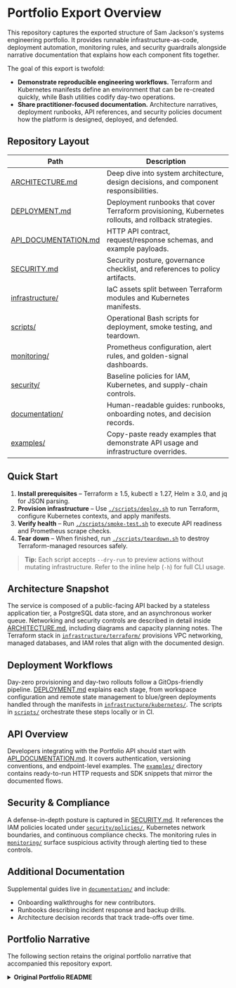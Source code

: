 # Portfolio Export Overview

This repository captures the exported structure of Sam Jackson's systems engineering portfolio. It provides runnable infrastructure-as-code, deployment automation, monitoring rules, and security guardrails alongside narrative documentation that explains how each component fits together.

The goal of this export is twofold:

- **Demonstrate reproducible engineering workflows.** Terraform and Kubernetes manifests define an environment that can be re-created quickly, while Bash utilities codify day-two operations.
- **Share practitioner-focused documentation.** Architecture narratives, deployment runbooks, API references, and security policies document how the platform is designed, deployed, and defended.

## Repository Layout

| Path | Description |
| --- | --- |
| [ARCHITECTURE.md](./ARCHITECTURE.md) | Deep dive into system architecture, design decisions, and component responsibilities. |
| [DEPLOYMENT.md](./DEPLOYMENT.md) | Deployment runbooks that cover Terraform provisioning, Kubernetes rollouts, and rollback strategies. |
| [API_DOCUMENTATION.md](./API_DOCUMENTATION.md) | HTTP API contract, request/response schemas, and example payloads. |
| [SECURITY.md](./SECURITY.md) | Security posture, governance checklist, and references to policy artifacts. |
| [infrastructure/](./infrastructure/) | IaC assets split between Terraform modules and Kubernetes manifests. |
| [scripts/](./scripts/) | Operational Bash scripts for deployment, smoke testing, and teardown. |
| [monitoring/](./monitoring/) | Prometheus configuration, alert rules, and golden-signal dashboards. |
| [security/](./security/) | Baseline policies for IAM, Kubernetes, and supply-chain controls. |
| [documentation/](./documentation/) | Human-readable guides: runbooks, onboarding notes, and decision records. |
| [examples/](./examples/) | Copy-paste ready examples that demonstrate API usage and infrastructure overrides. |

## Quick Start

1. **Install prerequisites** – Terraform ≥ 1.5, kubectl ≥ 1.27, Helm ≥ 3.0, and jq for JSON parsing.
2. **Provision infrastructure** – Use [`./scripts/deploy.sh`](./scripts/deploy.sh) to run Terraform, configure Kubernetes contexts, and apply manifests.
3. **Verify health** – Run [`./scripts/smoke-test.sh`](./scripts/smoke-test.sh) to execute API readiness and Prometheus scrape checks.
4. **Tear down** – When finished, run [`./scripts/teardown.sh`](./scripts/teardown.sh) to destroy Terraform-managed resources safely.

> **Tip:** Each script accepts `--dry-run` to preview actions without mutating infrastructure. Refer to the inline help (`-h`) for full CLI usage.

## Architecture Snapshot

The service is composed of a public-facing API backed by a stateless application tier, a PostgreSQL data store, and an asynchronous worker queue. Networking and security controls are described in detail inside [ARCHITECTURE.md](./ARCHITECTURE.md), including diagrams and capacity planning notes. The Terraform stack in [`infrastructure/terraform/`](./infrastructure/terraform/) provisions VPC networking, managed databases, and IAM roles that align with the documented design.

## Deployment Workflows

Day-zero provisioning and day-two rollouts follow a GitOps-friendly pipeline. [DEPLOYMENT.md](./DEPLOYMENT.md) explains each stage, from workspace configuration and remote state management to blue/green deployments handled through the manifests in [`infrastructure/kubernetes/`](./infrastructure/kubernetes/). The scripts in [`scripts/`](./scripts/) orchestrate these steps locally or in CI.

## API Overview

Developers integrating with the Portfolio API should start with [API_DOCUMENTATION.md](./API_DOCUMENTATION.md). It covers authentication, versioning conventions, and endpoint-level examples. The [`examples/`](./examples/) directory contains ready-to-run HTTP requests and SDK snippets that mirror the documented flows.

## Security & Compliance

A defense-in-depth posture is captured in [SECURITY.md](./SECURITY.md). It references the IAM policies located under [`security/policies/`](./security/policies/), Kubernetes network boundaries, and continuous compliance checks. The monitoring rules in [`monitoring/`](./monitoring/) surface suspicious activity through alerting tied to these controls.

## Additional Documentation

Supplemental guides live in [`documentation/`](./documentation/) and include:

- Onboarding walkthroughs for new contributors.
- Runbooks describing incident response and backup drills.
- Architecture decision records that track trade-offs over time.

## Portfolio Narrative

The following section retains the original portfolio narrative that accompanied this repository export.

<details>
<summary><strong>Original Portfolio README</strong></summary>

# Hi, I'm Sam Jackson!
**[System Development Engineer](https://github.com/sams-jackson)** · **[DevOps & QA Enthusiast](https://www.linkedin.com/in/sams-jackson)** · **Freelance Full-Stack Web Developer**

***Building reliable systems, documenting clearly, and sharing what I learn. I turn ambiguous requirements into runbooks, dashboards, and repeatable processes.***

**Status key:** 🟢 Done · 🟠 In Progress · 🔵 Planned · 🔄 Recovery/Rebuild

---
## 🎯 Summary
System-minded engineer specializing in building, securing, and operating infrastructure and data-heavy web systems. Hands-on with homelab → production-like setups (wired rack, UniFi network, VPN, NAS), virtualization/services (Proxmox/TrueNAS), and observability/backups. Commercial experience shipping and maintaining booking/e-commerce sites with tens of thousands of SKUs and weekly price updates via SQL-driven workflows.

<details><summary><strong>Alternate summaries for tailoring</strong></summary>

**DevOps-forward** DevOps-leaning systems engineer who builds and operates reliable services end-to-end: homelab→production patterns (networking, virtualization, reverse proxy + TLS, backups), metrics/alerts (Prometheus/Grafana/Loki/Alertmanager), and automation with PowerShell/Bash/SQL. Experienced with data-heavy e-commerce/booking systems and operational runbooks.

**QA-forward** Quality-driven systems engineer turning ambiguous requirements into testable runbooks, acceptance criteria, and regression checklists. Builds monitoring dashboards for golden signals, designs reliable backup/restore procedures, and uses SQL/automation to validate data integrity across high-SKU catalogs and booking systems.
</details>

---
## 🛠️ Core Skills
- **Systems & Infra:** Linux/Windows, networking, VLANs, VPN, UniFi, NAS, Active Directory
- **Virtualization/Services:** Proxmox/TrueNAS, reverse proxy + TLS, RBAC/MFA, backup/restore drills
- **Automation & Scripting:** PowerShell, Bash, SQL (catalog ops, reporting), Git
- **Web & Data:** WordPress, e-commerce/booking systems, schema design, large-catalog data ops
- **Observability & Reliability:** Prometheus, Grafana, Loki, Alertmanager, golden signals, SLOs, PBS
- **Cloud & Tools:** AWS/Azure (baseline), GitHub, Docs/Sheets, Visio/diagramming
- **Quality & Process:** runbooks, acceptance criteria, regression checklists, change control

---
## 🟢 Completed Projects

### Homelab & Secure Network Build
**Description** Designed and wired a home network from scratch: rack-mounted gear, VLAN segmentation, and secure Wi-Fi for isolated IoT, guest, and trusted networks.
**Links**: [Export mapping](./documentation/original-portfolio.md#homelab--secure-network-build)

### Virtualization & Core Services
**Description** Proxmox/TrueNAS host running Wiki.js, Home Assistant, and Immich behind a reverse proxy with TLS.
**Links**: [Export mapping](./documentation/original-portfolio.md#virtualization--core-services)

### Observability & Backups Stack
**Description** Monitoring/alerting stack using Prometheus, Grafana, Loki, and Alertmanager, integrated with Proxmox Backup Server.
**Links**: [Export mapping](./documentation/original-portfolio.md#observability--backups-stack)

---
## 🔄 Past Projects Requiring Recovery

Older commercial efforts live in cold storage while I recreate code, processes, and documentation that were lost when a retired workstation took the original knowledge base with it. Fresh assets will be posted as I rehydrate each workflow from backups and operational notes.

### Commercial E-commerce & Booking Systems (Rebuild in Progress)
**Status** 🔄 Recovering artifacts from backup exports and recreating runbooks.
**Description** Previously built and managed: resort booking site; high-SKU flooring store; tours site with complex variations. Code and process docs are being rebuilt for publication.
**Links**: [Export mapping](./documentation/original-portfolio.md#commercial-e-commerce--booking-systems-rebuild-in-progress) *(placeholder while recovery completes)*

> **Recovery plan & timeline:** Catalog and restore SQL workflows and automation scripts (Week 1), re-document content management processes and deployment steps (Week 2), publish refreshed artifacts and narratives (Week 3).

---
## 🟠 In-Progress Projects (Milestones)
- **GitOps Platform with IaC (Terraform + ArgoCD)** · [Export mapping](./documentation/original-portfolio.md#gitops-platform-with-iac-terraform--argocd)
- **AWS Landing Zone (Organizations + SSO)** · [Export mapping](./documentation/original-portfolio.md#aws-landing-zone-organizations--sso)
- **Active Directory Design & Automation (DSC/Ansible)** · [Export mapping](./documentation/original-portfolio.md#active-directory-design--automation-dscansible)
- **Resume Set (SDE/Cloud/QA/Net/Cyber)** · [Export mapping](./documentation/original-portfolio.md#resume-set-sdecloudqanetc)

---
## 🔵 Planned Projects (Roadmaps)
- **SIEM Pipeline**: Sysmon → Ingest → Detections → Dashboards · ([Export mapping](./documentation/original-portfolio.md#siem-pipeline))
- **Adversary Emulation**: Validate detections via safe ATT&CK TTP emulation · ([Export mapping](./documentation/original-portfolio.md#adversary-emulation))
- **Incident Response Playbook**: Clear IR guidance for ransomware · ([Export mapping](./documentation/original-portfolio.md#incident-response-playbook))
- **Web App Login Test Plan**: Functional, security, and performance test design · ([Export mapping](./documentation/original-portfolio.md#web-app-login-test-plan))
- **Selenium + PyTest CI**: Automate UI sanity runs in GitHub Actions · ([Export mapping](./documentation/original-portfolio.md#selenium--pytest-ci))
- **Multi-OS Lab**: Kali, SlackoPuppy, Ubuntu lab for comparative analysis · ([Export mapping](./documentation/original-portfolio.md#multi-os-lab))
- **Document Packaging Pipeline**: One-click generation of Docs/PDFs/XLSX from prompts · ([Export mapping](./documentation/original-portfolio.md#document-packaging-pipeline))
- **IT Playbook (E2E Lifecycle)**: Unifying playbook from intake to operations · ([Export mapping](./documentation/original-portfolio.md#it-playbook-e2e-lifecycle))
- **Engineer’s Handbook (Standards/QA Gates)**: Practical standards and quality bars · ([Export mapping](./documentation/original-portfolio.md#engineers-handbook-standardsqa-gates))

---
## 💼 Experience
**Desktop Support Technician — 3DM (Redmond, WA) · Feb 2025–Present**
**Freelance IT & Web Manager — Self-employed · 2015–2022**
**Web Designer, Content & SEO — IPM Corp. (Cambodia) · 2013–2014**

---
## 🎓 Education & Certifications
**B.S., Information Systems** — Colorado State University (2016–2024)

---
## 🤳 Connect
[GitHub](https://github.com/sams-jackson) · [LinkedIn](https://www.linkedin.com/in/sams-jackson)

</details>

